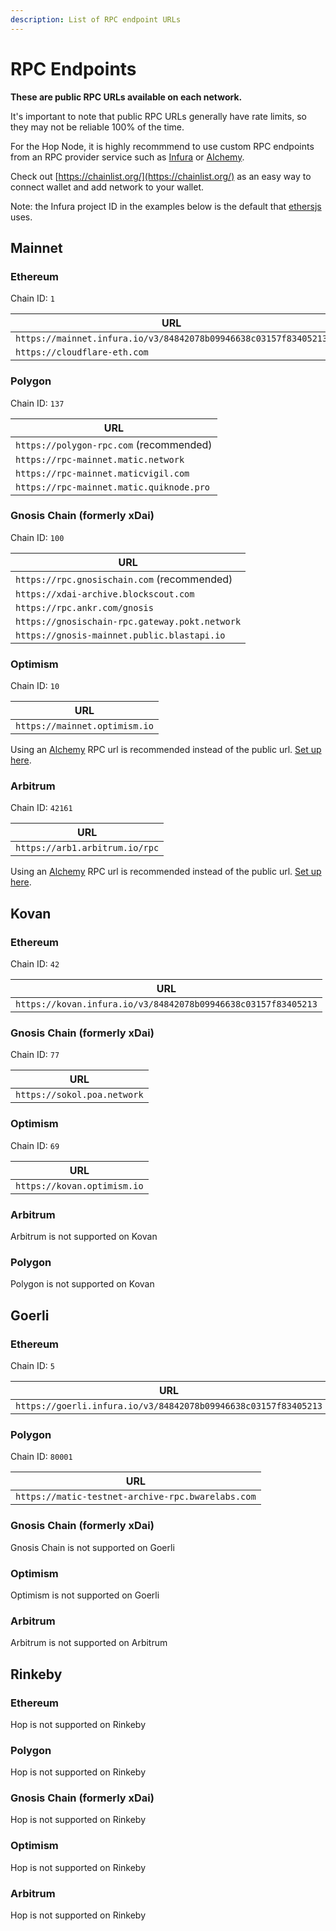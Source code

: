 ```yaml
---
description: List of RPC endpoint URLs
---
```


# RPC Endpoints

**These are public RPC URLs available on each network.**&#x20;

It's important to note that public RPC URLs generally have rate limits, so they may not be reliable 100% of the time.&#x20;

For the Hop Node, it is highly recommmend to use custom RPC endpoints from an RPC provider service such as [Infura](https://infura.io/) or [Alchemy](https://www.alchemy.com/).

Check out [https://chainlist.org/](https://chainlist.org/) as an easy way to connect wallet and add network to your wallet.

Note: the Infura project ID in the examples below is the default that [ethersjs](https://github.com/ethers-io/ethers.js/blob/0d40156fcba5be155aa5def71bcdb95b9c11d889/packages/providers/src.ts/infura-provider.ts#L17) uses.

## Mainnet

### Ethereum

Chain ID: `1`

| URL                                                             |
| --------------------------------------------------------------- |
| `https://mainnet.infura.io/v3/84842078b09946638c03157f83405213` |
| `https://cloudflare-eth.com`                                    |

### Polygon

Chain ID: `137`

| URL                                      |
| ---------------------------------------- |
| `https://polygon-rpc.com` (recommended)  |
| `https://rpc-mainnet.matic.network`      |
| `https://rpc-mainnet.maticvigil.com`     |
| `https://rpc-mainnet.matic.quiknode.pro` |

### Gnosis Chain (formerly xDai)

Chain ID: `100`

| URL                                            |
| ---------------------------------------------- |
| `https://rpc.gnosischain.com` (recommended)    |
| `https://xdai-archive.blockscout.com`          |
| `https://rpc.ankr.com/gnosis`                  |
| `https://gnosischain-rpc.gateway.pokt.network` |
| `https://gnosis-mainnet.public.blastapi.io`    |

### Optimism

Chain ID: `10`

| URL                           |
| ----------------------------- |
| `https://mainnet.optimism.io` |

Using an [Alchemy](https://www.alchemy.com/) RPC url is recommended instead of the public url. [Set up here](https://dashboard.alchemyapi.io/).

### Arbitrum

Chain ID: `42161`

| URL                            |
| ------------------------------ |
| `https://arb1.arbitrum.io/rpc` |

Using an [Alchemy](https://www.alchemy.com/) RPC url is recommended instead of the public url. [Set up here](https://dashboard.alchemyapi.io/).

## Kovan

### Ethereum

Chain ID: `42`

| URL                                                           |
| ------------------------------------------------------------- |
| `https://kovan.infura.io/v3/84842078b09946638c03157f83405213` |

### Gnosis Chain (formerly xDai)

Chain ID: `77`

| URL                         |
| --------------------------- |
| `https://sokol.poa.network` |

### Optimism

Chain ID: `69`

| URL                         |
| --------------------------- |
| `https://kovan.optimism.io` |

### Arbitrum

Arbitrum is not supported on Kovan

### Polygon

Polygon is not supported on Kovan

## Goerli

### Ethereum

Chain ID: `5`

| URL                                                            |
| -------------------------------------------------------------- |
| `https://goerli.infura.io/v3/84842078b09946638c03157f83405213` |

### Polygon

Chain ID: `80001`

| URL                                               |
| ------------------------------------------------- |
| `https://matic-testnet-archive-rpc.bwarelabs.com` |

### Gnosis Chain (formerly xDai)

Gnosis Chain is not supported on Goerli

### Optimism

Optimism is not supported on Goerli

### Arbitrum

Arbitrum is not supported on Arbitrum

## Rinkeby

### Ethereum

Hop is not supported on Rinkeby

### Polygon

Hop is not supported on Rinkeby

### Gnosis Chain (formerly xDai)

Hop is not supported on Rinkeby

### Optimism

Hop is not supported on Rinkeby

### Arbitrum

Hop is not supported on Rinkeby
